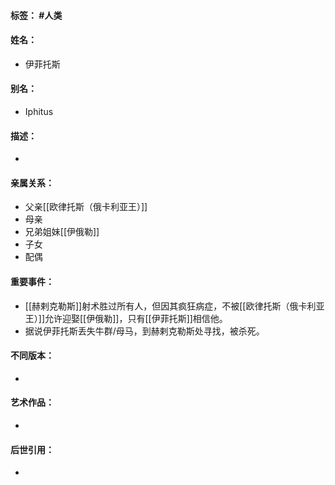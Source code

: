 #### 标签： #人类
#### 姓名：
- 伊菲托斯
#### 别名：
- Iphitus
#### 描述：
- 
#### 亲属关系：
- 父亲[[欧律托斯（俄卡利亚王）]]
- 母亲
- 兄弟姐妹[[伊俄勒]]
- 子女
- 配偶
#### 重要事件：
- [[赫剌克勒斯]]射术胜过所有人，但因其疯狂病症，不被[[欧律托斯（俄卡利亚王）]]允许迎娶[[伊俄勒]]，只有[[伊菲托斯]]相信他。
- 据说伊菲托斯丢失牛群/母马，到赫剌克勒斯处寻找，被杀死。
#### 不同版本：
- 
#### 艺术作品：
- 
#### 后世引用：
- 
